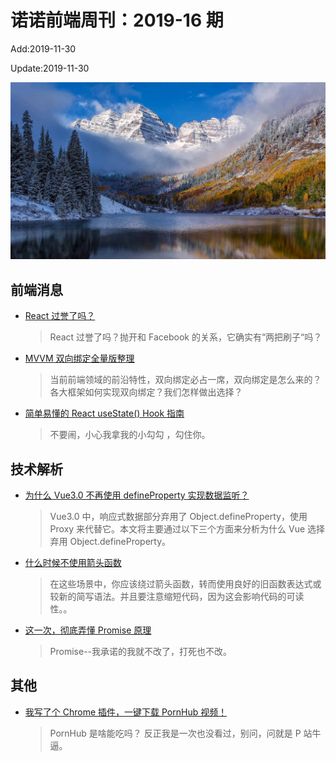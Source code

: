 <!--
 * @Description: weekly-16
 * @Author: zoeblow
 * @Email: wangfuyuan@nnuo.com
 * @Date: 2019-11-29 17:06:20
 * @LastEditors: zoeblow
 * @LastEditTime: 2019-11-29 17:29:24
 * @FilePath: \nuofe-weekly\2019\weekly-16.md
 -->

# 诺诺前端周刊：2019-16 期

Add:2019-11-30

Update:2019-11-30

![201916](../images/2019/201916.jpg)

## 前端消息

- [React 过誉了吗？](https://mp.weixin.qq.com/s/15b8jzfeakj5PUAkSBpoaw)

  > React 过誉了吗？抛开和 Facebook 的关系，它确实有“两把刷子“吗？

- [MVVM 双向绑定全量版整理](https://mp.weixin.qq.com/s/MCuryUvco5_86HsMmVa21w)

  > 当前前端领域的前沿特性，双向绑定必占一席，双向绑定是怎么来的？各大框架如何实现双向绑定？我们怎样做出选择？

- [简单易懂的 React useState() Hook 指南](https://mp.weixin.qq.com/s/eiOQfZHwvwu9xIUpvKCIow)

  > 不要闹，小心我拿我的小勾勾 ，勾住你。

## 技术解析

- [为什么 Vue3.0 不再使用 defineProperty 实现数据监听？](https://mp.weixin.qq.com/s/O8iL4o8oPpqTm4URRveOIA)

  > Vue3.0 中，响应式数据部分弃用了 Object.defineProperty，使用 Proxy 来代替它。本文将主要通过以下三个方面来分析为什么 Vue 选择弃用 Object.defineProperty。

- [什么时候不使用箭头函数](https://mp.weixin.qq.com/s/UQf0YBjZWiMFq0q-hezYiQ)

  > 在这些场景中，你应该绕过箭头函数，转而使用良好的旧函数表达式或较新的简写语法。并且要注意缩短代码，因为这会影响代码的可读性。。

- [这一次，彻底弄懂 Promise 原理](https://mp.weixin.qq.com/s/2kz8Vg8zEwPVLy47WFHRuQ)

  > Promise--我承诺的我就不改了，打死也不改。

<!-- ## 业界新闻

- [TypeScript 3.7 Beta 版发布](https://juejin.im/post/5db2537d6fb9a0208b11f94f)

  > 我们很高兴发布 TypeScript 3.7 Beta 版，它包含了 TypeScript 3.7 版本的所有功能。从现在到最后发布之前，我们将修复错误并进一步提高它的性能和稳定性。 -->

## 其他

- [我写了个 Chrome 插件，一键下载 PornHub 视频！](https://mp.weixin.qq.com/s/yMxyYOcdQZMseMqhjCploQ)

  > PornHub 是啥能吃吗？ 反正我是一次也没看过，别问，问就是 P 站牛逼。
